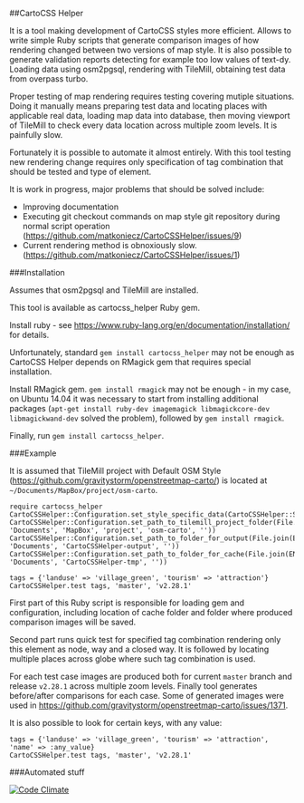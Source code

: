 ##CartoCSS Helper

It is a tool making development of CartoCSS styles more efficient. Allows to write simple Ruby scripts that generate comparison images of how rendering changed between two versions of map style. It is also possible to generate validation reports detecting for example too low values of text-dy. Loading data using osm2pgsql, rendering with TileMill, obtaining test data from overpass turbo.

Proper testing of map rendering requires testing covering mutiple situations. Doing it manually means preparing test data and locating places with applicable real data, loading map data into database, then moving viewport of TileMill to check every data location across multiple zoom levels. It is painfully slow.

Fortunately it is possible to automate it almost entirely. With this tool testing new rendering change requires only specification of tag combination that should be tested and type of element.

It is work in progress, major problems that should be solved include:

* Improving documentation
* Executing git checkout commands on map style git repository during normal script operation (https://github.com/matkoniecz/CartoCSSHelper/issues/9)
* Current rendering method is obnoxiously slow. (https://github.com/matkoniecz/CartoCSSHelper/issues/1)

###Installation

Assumes that osm2pgsql and TileMill are installed.

This tool is available as cartocss_helper Ruby gem.

Install ruby - see https://www.ruby-lang.org/en/documentation/installation/ for details.

Unfortunately, standard `gem install cartocss_helper` may not be enough as CartoCSS Helper depends on RMagick gem that requires special installation.

Install RMagick gem. `gem install rmagick` may not be enough - in my case, on Ubuntu 14.04 it was necessary to start from installing additional packages (`apt-get install ruby-dev imagemagick libmagickcore-dev libmagickwand-dev` solved the problem), followed by `gem install rmagick`.

Finally, run `gem install cartocss_helper`.

###Example

It is assumed that TileMill project with Default OSM Style (https://github.com/gravitystorm/openstreetmap-carto/) is located at `~/Documents/MapBox/project/osm-carto`.

    require cartocss_helper
    CartoCSSHelper::Configuration.set_style_specific_data(CartoCSSHelper::StyleDataForDefaultOSM.get_style_data)
    CartoCSSHelper::Configuration.set_path_to_tilemill_project_folder(File.join(ENV['HOME'], 'Documents', 'MapBox', 'project', 'osm-carto', ''))
    CartoCSSHelper::Configuration.set_path_to_folder_for_output(File.join(ENV['HOME'], 'Documents', 'CartoCSSHelper-output', ''))
    CartoCSSHelper::Configuration.set_path_to_folder_for_cache(File.join(ENV['HOME'], 'Documents', 'CartoCSSHelper-tmp', ''))

    tags = {'landuse' => 'village_green', 'tourism' => 'attraction'}
    CartoCSSHelper.test tags, 'master', 'v2.28.1'

First part of this Ruby script is responsible for loading gem and configuration, including location of cache folder and folder where produced comparison images will be saved.

Second part runs quick test for specified tag combination rendering only this element as node, way and a closed way. It is followed by locating multiple places across globe where such tag combination is used.

For each test case images are produced both for current `master` branch and release `v2.28.1` across multiple zoom levels. Finally tool generates before/after comparisons for each case. Some of generated images were used in https://github.com/gravitystorm/openstreetmap-carto/issues/1371.

It is also possible to look for certain keys, with any value:

    tags = {'landuse' => 'village_green', 'tourism' => 'attraction', 'name' => :any_value}
    CartoCSSHelper.test tags, 'master', 'v2.28.1'


###Automated stuff

[![Code Climate](https://codeclimate.com/github/mkoniecz/CartoCSSHelper/badges/gpa.svg)](https://codeclimate.com/github/mkoniecz/CartoCSSHelper)
